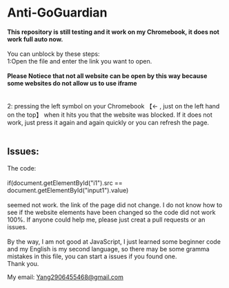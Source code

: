 # Anti-GoGuardian
**This repository is still testing and it work on my Chromebook, it does not work full auto now.**
<br><br>
You can unblock by these steps:
<br>
1:Open the file and enter the link you want to open.
<br><br>
**Please Notiece that not all website can be open by this way because some websites do not allow us to use iframe**
<br><br><br>
2: pressing the left symbol on your Chromebook 【← , just on the left hand on the top】 when it hits you that the website was blocked.
If it does not work, just press it again and again quickly or you can refresh the page.
<br><br>
 ## Issues:
The code:
<br><br>
if(document.getElementById("i1").src == document.getElementById("input1").value)
<br><br>
seemed not work. the link of the page did not change. I do not know how to see if the website elements have been changed so the code did not work 100%.
If anyone could help me, please just creat a pull requests or an issues. 
<br><br>
By the way, I am not good at JavaScript, I just learned some beginner code and my English is my second language, so there may be some gramma mistakes in this file, you can start a issues if you found one.
<br>
Thank you.

My email:
Yang2906455468@gmail.com
